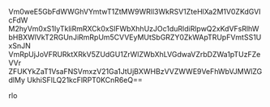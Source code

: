 Vm0weE5GbFdWWGhVYmtwT1ZtMW9WRll3WkRSV1ZteHlXa2M1V0ZKdGVIcFdW
M2hyVm0xS1IyTkliRmRXCk0xSlFWbXhhUzJOc1duRldiRlpwQ2xKdVFsRlhW
bHBXWlVkT2RGUnJiRmRpUm5CVVEyMUtSbGRZY0ZkWApTRUpFVmtSS1UxSnJN
VmRpUjJoVFRURktXRkV5ZUdGU1ZrWlZWbXhLVGdwaVZrbDZWa1pTUzFZeVVr
ZFUKYkZaT1VsaFNSVmxzV21Ga1JtUjBXWHBzVVZWWE9VeFhWbVJMWlZGdlMy
UkhiSFlLQ21kcFlRPT0KCnR6eQ==

rlo